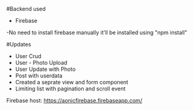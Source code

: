 #Backend used
  * Firebase


-No need to install firebase manually it'll be installed using "npm install"

#Updates
  * User Crud
  * User - Photo Upload
  * User Update with Photo
  * Post with userdata
  * Created a seprate view and form component
  * Limiting list with pagination and scroll event

Firebase host: https://aonicfirebase.firebaseapp.com/

